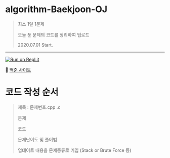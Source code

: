 # algorithm-Baekjoon-OJ

>최소 1일 1문제
>
>오늘 푼 문제의 코드를 정리하여 업로드
>
>2020.07.01 Start.

----------------------------------------------------------------------------------------------------------------------

[![Run on Repl.it](https://repl.it/badge/github/duqrldudgns/algorithm-Baekjoon-OJ)](https://repl.it/github/duqrldudgns/algorithm-Baekjoon-OJ)

:bread: [백준 사이트](https://acmicpc.net)

# 코드 작성 순서

> 제목 : 문제번호.cpp .c
>
> 문제
>
> 코드
>
> 문제난이도 및 풀이법
>
> 업데이트 내용을 문제종류로 기입 (Stack or Brute Force 등)
